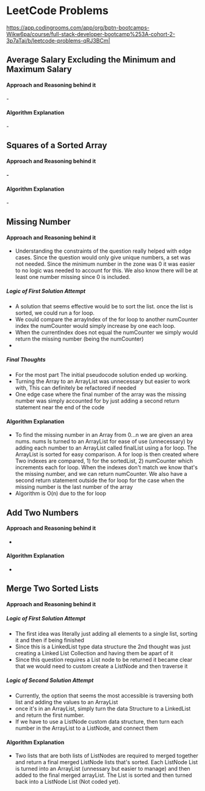 # LeetCode Problems

https://app.codingrooms.com/app/org/bptn-bootcamps-Wikw6pa/course/full-stack-developer-bootcamp%253A-cohort-2-3p7aTai/b/leetcode-problems-qRJ3BCm|

## Average Salary Excluding the Minimum and Maximum Salary

<h4> Approach and Reasoning behind it </h4>
-
<h4> Algorithm Explanation </h4>
-


## Squares of a Sorted Array
<h4> Approach and Reasoning behind it <h4/>
- 
<h4> Algorithm Explanation </h4>
-

## Missing Number
#### Approach and Reasoning behind it
- Understanding the constraints of the question really helped with edge cases. Since the question would only give unique numbers, a set was not needed. Since the minimum number in the zone was 0 it was easier to no logic was needed to account for this. We also know there will be at least one number missing since 0 is included.
##### Logic of First Solution Attempt
- A solution that seems effective would be to sort the list. once the list is sorted, we could run a for loop. 
- We could compare the arrayIndex of the for loop to another numCounter index the numCounter would simply increase by one each loop. 
- When the currentIndex does not equal the numCounter we simply would return the missing number (being the numCounter)
- 
##### Final Thoughts
- For the most part The initial pseudocode solution ended up working. 
- Turning the Array to an ArrayList was unnecessary but easier to work with, This can definitely be refactored if needed
- One edge case where the final number of the array was the missing number was simply accounted for by just  adding a second return statement near the end of the code


#### Algorithm Explanation
- To find the missing number in an Array from 0...n we are given an area nums. nums Is turned to an ArrayList for ease of use (unnecessary) by adding each number to an ArrayList called finalList using a for loop. The ArrayList is sorted for easy comparison. A for loop is then created where Two indexes are compared, 1) for the sortedList, 2)  numCounter which increments each for loop. When the indexes don't match we know that's the missing number, and we can return numCounter. We also have a second return statement outside the for loop for the case when the missing number is the last number of the array
- Algorithm is O(n) due to the for loop

## Add Two Numbers
#### Approach and Reasoning behind it
-
#### Algorithm Explanation
-

## Merge Two Sorted Lists
<h4> Approach and Reasoning behind it </h4>

##### Logic of First Solution Attempt
- The first idea was literally just adding all elements to a single list, sorting it and then if being finished
- Since this is a LinkedList type data structure the 2nd thought was just creating a Linked List Collection and having them be apart of it
- Since this question requires a List node to be returned it became clear that we would need to custom create a ListNode and then traverse it

##### Logic of Second Solution Attempt
- Currently, the option that seems the most accessible is traversing both list and adding the values to an ArrayList
- once it's in an ArrayList, simply turn the data Structure to a LinkedList and return the first number. 
- If we have to use a ListNode custom data structure, then turn each number in the ArrayList to a ListNode, and connect them

#### Algorithm Explanation
- Two lists that are both lists of ListNodes are required to merged together and return a final merged ListNode lists that's sorted. Each ListNode List is turned into an ArrayList (unnessary but easier to manage) and then added to the final merged arrayList. The List is sorted and then turned back into a ListNode List (Not coded yet).
